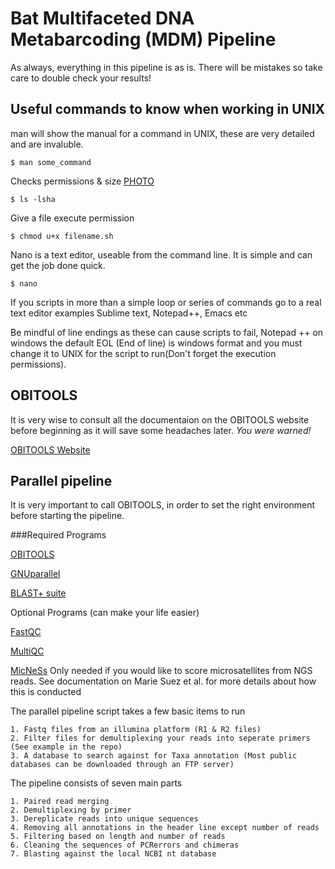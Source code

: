 # Bat Multifaceted DNA Metabarcoding (MDM) Pipeline

As always, everything in this pipeline is as is. There will be mistakes so take care to double check your
results!

## Useful commands to know when working in UNIX
man will show the manual for a command in UNIX, these are very detailed and are invaluble.

	$ man some_command

Checks permissions & size
[PHOTO](http://linuxcommand.org/images/file_permissions.png)

	$ ls -lsha    

Give a file execute permission

	$ chmod u+x filename.sh

Nano is a text editor, useable from the command line. It is simple and can get the job done quick.

	$ nano 

If you scripts in more than a simple loop or series of commands go to a real text editor
examples Sublime text, Notepad++, Emacs etc

Be mindful of line endings as these can cause scripts to fail, Notepad ++ on windows the default EOL (End of 
line) is windows format and you must change it to UNIX for the script to run(Don't forget the execution permissions).

## OBITOOLS

It is very wise to consult all the documentaion on the OBITOOLS website before beginning as it will save 
some headaches later. *You were warned!*

[OBITOOLS Website](http://metabarcoding.org/obitools/doc/)

## Parallel pipeline

It is very important to call OBITOOLS, in order to set the right environment before starting the pipeline.

###Required Programs 

[OBITOOLS](https://git.metabarcoding.org/obitools/obitools/wikis/home)

[GNUparallel](https://www.gnu.org/software/parallel/)

[BLAST+ suite](https://blast.ncbi.nlm.nih.gov/Blast.cgi?PAGE_TYPE=BlastDocs&DOC_TYPE=Download)

Optional Programs (can make your life easier)

[FastQC](https://www.bioinformatics.babraham.ac.uk/projects/fastqc/)

[MultiQC](https://github.com/ewels/MultiQC)

[MicNeSs](http://wwwabi.snv.jussieu.fr/public/MicNeSs/)
 Only needed if you would like to score microsatellites from NGS reads. See documentation on Marie Suez et al. for more details about how this is conducted

The parallel pipeline script takes a few basic items to run 

	1. Fastq files from an illumina platform (R1 & R2 files)
	2. Filter files for demultiplexing your reads into seperate primers (See example in the repo)
	3. A database to search against for Taxa annotation (Most public databases can be downloaded through an FTP server)

The pipeline consists of seven main parts

	1. Paired read merging 
	2. Demultiplexing by primer
	3. Dereplicate reads into unique sequences
	4. Removing all annotations in the header line except number of reads
	5. Filtering based on length and number of reads
	6. Cleaning the sequences of PCRerrors and chimeras
	7. Blasting against the local NCBI nt database